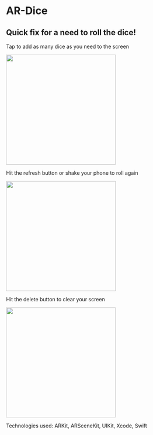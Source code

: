 # AR-Dice

## Quick fix for a need to roll the dice! 

Tap to add as many dice as you need to the screen
<p float="left">
  <img src="https://github.com/FabiolaSaga/AR-Dice-/blob/master/AddDice.gif" width="300" />
  </p>

Hit the refresh button or shake your phone to roll again
<p float="left">
  <img src="https://github.com/FabiolaSaga/AR-Dice-/blob/master/Demo_Optimized.gif" width="300" />
  </p>

Hit the delete button to clear your screen
<p float="left">
  <img src="https://github.com/FabiolaSaga/AR-Dice-/blob/master/Delete.gif" width="300" />
  </p>


Technologies used: ARKit, ARSceneKit, UIKit, Xcode, Swift 
